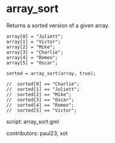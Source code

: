 array_sort
==========

Returns a sorted version of a given array.

    array[0] = "Juliett";
    array[1] = "Victor";
    array[2] = "Mike";
    array[3] = "Charlie";
    array[4] = "Romeo";
    array[5] = "Oscar";
    
    sorted = array_sort(array, true);
    
    //  sorted[0] == "Charlie";
    //  sorted[1] == "Juliett";
    //  sorted[2] == "Mike";
    //  sorted[3] == "Oscar";
    //  sorted[4] == "Romeo";
    //  sorted[5] == "Victor";

script: array_sort.gml

contributors: paul23, xot
